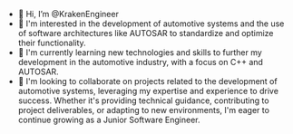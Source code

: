 - 👋 Hi, I’m @KrakenEngineer
- 👀 I'm interested in the development of automotive systems and the use of software architectures like AUTOSAR to standardize and optimize their functionality.
- 🌱 I'm currently learning new technologies and skills to further my development in the automotive industry, with a focus on C++ and AUTOSAR.
- 💞️ I'm looking to collaborate on projects related to the development of automotive systems, leveraging my expertise and experience to drive success. Whether it's providing technical guidance, contributing to project deliverables, or adapting to new environments, I'm eager to continue growing as a Junior Software Engineer.

<!---
ps-create/ps-create is a ✨ special ✨ repository because its `README.md` (this file) appears on your GitHub profile.
You can click the Preview link to take a look at your changes.
--->
